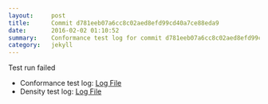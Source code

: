 ```yaml
---
layout:     post
title:      Commit d781eeb07a6cc8c02aed8efd99cd40a7ce88eda9
date:       2016-02-02 01:10:52
summary:    Conformance test log for commit d781eeb07a6cc8c02aed8efd99cd40a7ce88eda9.
category:   jekyll
---
```


Test run failed

- Conformance test log: [Log File](http://s3-us-west-2.amazonaws.com/kraken-e2e-logs/conformance/kraken_d781eeb07a6cc8c02aed8efd99cd40a7ce88eda9_conformance.log)
- Density test log: [Log File](http://s3-us-west-2.amazonaws.com/kraken-e2e-logs/conformance/kraken_d781eeb07a6cc8c02aed8efd99cd40a7ce88eda9_density.log)
